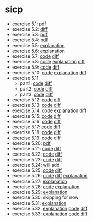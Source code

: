 # sicp

* exercise 5.1: [pdf](chapter-5/5.1/ex5.1.pdf)
* exercise 5.2: [diff](https://github.com/nwg/sicp/commit/a6fb6516594f912fb05a09fd34313e44449f16f3)
* exercise 5.3: [pdf](chapter-5/5.1/ex5.3.pdf)
* exercise 5.4: [pdf](chapter-5/5.1/ex5.4.pdf)
* exercise 5.5: [explanation](chapter-5/5.1/ex5.5.md)
* exercise 5.6: [explanation](chapter-5/5.1/ex5.6.md)
* exercise 5.7: [code](https://github.com/nwg/sicp/blob/ex5.7/chapter-5/5.2/base.rkt) [diff](https://github.com/nwg/sicp/commit/dd4caec566899c7e47c4479848a7f7dfeee9cbe9#diff-a1939dfb889925c44b93bae43500a6ee)
* exercise 5.8: [code](https://github.com/nwg/sicp/blob/ex5.8/chapter-5/5.2/base.rkt) [explanation](https://github.com/nwg/sicp/blob/ex5.8/chapter-5/5.2/ex5.8.md) [diff](https://github.com/nwg/sicp/commit/c3f10ce73946f4a3954779b814d39218c8098903#diff-171e2568da8f35af04868f439938d8fb)
* exercise 5.9: [code](https://github.com/nwg/sicp/blob/ex5.9/chapter-5/5.2/base.rkt) [diff](https://github.com/nwg/sicp/commit/f2881cc34e2bf90866d0372af9f1c7412f214436#diff-171e2568da8f35af04868f439938d8fb)
* exercise 5.10: [code](https://github.com/nwg/sicp/blob/ex5.10/chapter-5/5.2/base.rkt) [explanation](https://github.com/nwg/sicp/blob/ex5.10/chapter-5/5.2/ex5.10.md) [diff](https://github.com/nwg/sicp/commit/211d50de1244d675432ed17166305b3c937ace70#diff-171e2568da8f35af04868f439938d8fb)
* exercise 5.11:
    * part1: [code](https://github.com/nwg/sicp/blob/ex5.11-part1/chapter-5/5.2/base.rkt) [diff](https://github.com/nwg/sicp/commit/57c42aa3039678cb81576dfed934256c298997f0#diff-171e2568da8f35af04868f439938d8fb)
    * part2: [code](https://github.com/nwg/sicp/blob/ex5.11-part2/chapter-5/5.2/base.rkt) [diff](https://github.com/nwg/sicp/commit/c121440f2d0559b3e148326fffd286d823323472#diff-171e2568da8f35af04868f439938d8fb)
    * part3: [code](https://github.com/nwg/sicp/blob/ex5.11-part3/chapter-5/5.2/base.rkt) [diff](https://github.com/nwg/sicp/commit/cce98dcd6bf6e082f92afb01c812fad3ff1bc4cf#diff-171e2568da8f35af04868f439938d8fb)
* exercise 5.12: [code](https://github.com/nwg/sicp/blob/ex5.12/chapter-5/5.2/base.rkt) [diff](https://github.com/nwg/sicp/commit/6620223b498f244e2377ebb1a4b647adff02aca4#diff-171e2568da8f35af04868f439938d8fb)
* exercise 5.13: [code](https://github.com/nwg/sicp/blob/ex5.13/chapter-5/5.2/base.rkt) [diff](https://github.com/nwg/sicp/commit/ab21aedfcafd9e55452739e4a4ddd97c136d5fd2#diff-171e2568da8f35af04868f439938d8fb)
* exercise 5.14: [code](https://github.com/nwg/sicp/blob/ex5.14/chapter-5/5.2/base.rkt) [explanation](https://github.com/nwg/sicp/blob/ex5.14/chapter-5/5.2/ex5.14.md) [diff](https://github.com/nwg/sicp/commit/df0bf530af506723ff98084534e15c4f9920fe8d#diff-171e2568da8f35af04868f439938d8fb)
* exercise 5.15: [code](https://github.com/nwg/sicp/blob/ex5.15/chapter-5/5.2/base.rkt) [diff](https://github.com/nwg/sicp/commit/752dc16dbe85d49a4057d0fdd9db532660499676#diff-171e2568da8f35af04868f439938d8fb)
* exercise 5.16: [code](https://github.com/nwg/sicp/blob/ex5.16/chapter-5/5.2/base.rkt) [diff](https://github.com/nwg/sicp/commit/6fd38ded70504dce8b9421c5ca94941f6974f70c#diff-171e2568da8f35af04868f439938d8fb)
* exercise 5.17: [code](https://github.com/nwg/sicp/blob/ex5.17/chapter-5/5.2/base.rkt) [diff](https://github.com/nwg/sicp/commit/bbf471d83abd3fe15e5bbad6a1ae3566ac7e7286#diff-171e2568da8f35af04868f439938d8fb)
* exercise 5.18: [code](https://github.com/nwg/sicp/blob/ex5.18/chapter-5/5.2/base.rkt) [diff](https://github.com/nwg/sicp/commit/0966eca55fd3ce55aa5fb2164269d48a4a6bc3e7#diff-171e2568da8f35af04868f439938d8fb)
* exercise 5.19: [code](https://github.com/nwg/sicp/blob/ex5.19/chapter-5/5.2/base.rkt) [diff](https://github.com/nwg/sicp/commit/3cb24a950b3a1006d8e5b980b4fddfddbac4e3d9)
* exercise 5.20: [pdf](chapter-5/5.3/ex5.20.pdf)
* exercise 5.21: [code](https://github.com/nwg/sicp/blob/ex5.21/chapter-5/3/chapter-5.3.rkt) [diff](https://github.com/nwg/sicp/commit/0d294ef99f0e1eed7b20c156a021821dd01523ed#diff-6d82eacee05886a21968e26e12f49c0b)
* exercise 5.22: [code](https://github.com/nwg/sicp/blob/ex5.22/chapter-5/3/chapter-5.3.rkt) [diff](https://github.com/nwg/sicp/commit/4a4ef95538fa921fb21882cfc1af362e644cf8c2)
* exercise 5.23: [code](https://github.com/nwg/sicp/blob/ex5.23/chapter-5/4/chapter-5.4.rkt) [diff](https://github.com/nwg/sicp/commit/b62c34f91cf81883f771d9dbb0e1ecac7f3e454b#diff-b606f17fa56d029d5bfc7d0e5d1d0cb6)
* exercise 5.24: will add
* exercise 5.25: [code](https://github.com/nwg/sicp/blob/ex5.25/chapter-5/4/chapter-5.4.rkt) [diff](https://github.com/nwg/sicp/commit/9c1beb173df49587c83951773add38a38aa093a1#diff-b606f17fa56d029d5bfc7d0e5d1d0cb6)
* exercise 5.26: [code](https://github.com/nwg/sicp/blob/ex5.26/chapter-5/4/chapter-5.4.rkt) [diff](https://github.com/nwg/sicp/commit/b0412394074742b4cb86af0a856d6a5bdfecef73) [explanation](https://github.com/nwg/sicp/blob/ex5.26/chapter-5/4/ex5.26.md)
* exercise 5.27: [explanation](https://github.com/nwg/sicp/blob/ex5.27/chapter-5/4/ex5.27.md)
* exercise 5.28: [code](https://github.com/nwg/sicp/blob/ex5.28/chapter-5/4/chapter-5.4.rkt) [explanation](https://github.com/nwg/sicp/blob/ex5.28/chapter-5/4/ex5.28.md)
* exercise 5.29: [explanation](https://github.com/nwg/sicp/blob/ex5.29/chapter-5/4/ex5.29.md)
* exercise 5.30: skipping for now
* exercise 5.31: [explanation](https://github.com/nwg/sicp/blob/ex5.31/chapter-5/5/ex5.31.md)
* exercise 5.32: [explanation](https://github.com/nwg/sicp/blob/ex5.32/chapter-5/5/ex5.32.md) [code](https://github.com/nwg/sicp/blob/ex5.32/chapter-5/4/chapter-5.4.rkt) [diff](https://github.com/nwg/sicp/commit/454a5d99657e084351e82f7cae70e6fe249225e4#diff-b606f17fa56d029d5bfc7d0e5d1d0cb6)
* exercise 5.33: [explanation](https://github.com/nwg/sicp/blob/ex5.33/chapter-5/5/ex5.33.md) [code](https://github.com/nwg/sicp/blob/ex5.33/chapter-5/5/compiler.rkt) [diff](https://github.com/nwg/sicp/commit/a76e1c2a1812c138517e4f09ae2387591514a90b#diff-1520bc4ef2b0995ca0ae523d35f5626d)
